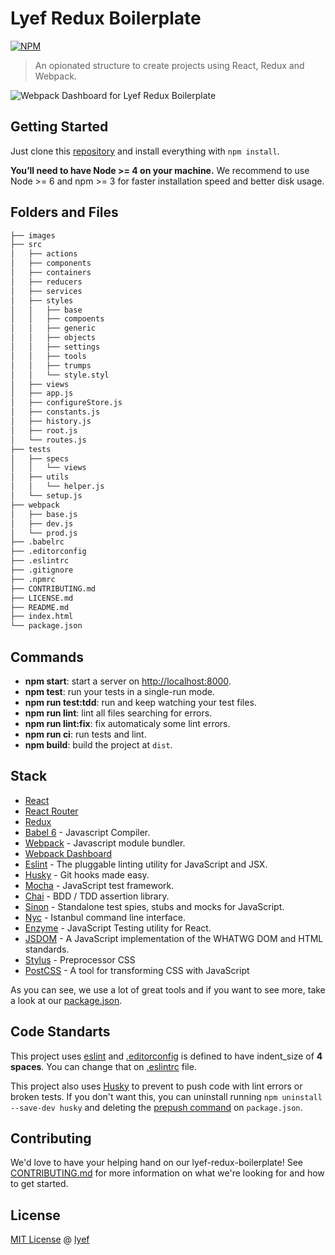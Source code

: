 # Lyef Redux Boilerplate

[![NPM](https://nodei.co/npm/lyef-redux-boilerplate.png?downloads=true)](https://nodei.co/npm/lyef-redux-boilerplate/)

> An opionated structure to create projects using React, Redux and Webpack.

![Webpack Dashboard for Lyef Redux Boilerplate](images/dashboard.png)

## Getting Started

Just clone this [repository](https://github.com/lyef/lyef-redux-boilerplate) and install everything with `npm install`.

**You’ll need to have Node >= 4 on your machine.** We recommend to use Node >= 6 and npm >= 3 for faster installation speed and better disk usage.

## Folders and Files

```sh
├── images
├── src
│   ├── actions
│   ├── components
│   ├── containers
│   ├── reducers
│   ├── services
│   ├── styles
│   │   ├── base
│   │   ├── compoents
│   │   ├── generic
│   │   ├── objects
│   │   ├── settings
│   │   ├── tools
│   │   ├── trumps
│   │   └── style.styl
│   ├── views
│   ├── app.js
│   ├── configureStore.js
│   ├── constants.js
│   ├── history.js
│   ├── root.js
│   └── routes.js
├── tests
│   ├── specs
│   │   └── views
│   ├── utils
│   │   └── helper.js
│   └── setup.js
├── webpack
│   ├── base.js
│   ├── dev.js
│   └── prod.js
├── .babelrc
├── .editorconfig
├── .eslintrc
├── .gitignore
├── .npmrc
├── CONTRIBUTING.md
├── LICENSE.md
├── README.md
├── index.html
└── package.json
```

## Commands

* **npm start**: start a server on [http://localhost:8000](http://localhost:8000).
* **npm test**: run your tests in a single-run mode.
* **npm run test:tdd**: run and keep watching your test files.
* **npm run lint**: lint all files searching for errors.
* **npm run lint:fix**: fix automaticaly some lint errors.
* **npm run ci**: run tests and lint.
* **npm build**: build the project at `dist`.

## Stack

- [React](https://facebook.github.io/react/)
- [React Router](https://github.com/ReactTraining/react-router)
- [Redux](http://redux.js.org/docs/introduction/)
- [Babel 6](https://babeljs.io/) - Javascript Compiler.
- [Webpack](https://webpack.js.org/) - Javascript module bundler.
- [Webpack Dashboard](https://github.com/FormidableLabs/webpack-dashboard)
- [Eslint](http://eslint.org/) - The pluggable linting utility for JavaScript and JSX.
- [Husky](https://github.com/typicode/husky) - Git hooks made easy.
- [Mocha](https://mochajs.org/) - JavaScript test framework.
- [Chai](http://chaijs.com/) - BDD / TDD assertion library.
- [Sinon](http://sinonjs.org/) - Standalone test spies, stubs and mocks for JavaScript.
- [Nyc](https://github.com/istanbuljs/nyc) - Istanbul command line interface.
- [Enzyme](http://airbnb.io/enzyme/) - JavaScript Testing utility for React.
- [JSDOM](https://github.com/tmpvar/jsdom) - A JavaScript implementation of the WHATWG DOM and HTML standards.
- [Stylus](http://stylus-lang.com/) - Preprocessor CSS
- [PostCSS](http://postcss.org/) - A tool for transforming CSS with JavaScript

As you can see, we use a lot of great tools and if you want to see more, take a look at our [package.json](package.json).

## Code Standarts

This project uses [eslint](http://eslint.org/) and [.editorconfig](http://editorconfig.org/) is defined to have indent_size of **4 spaces**. You can change that on [.eslintrc](https://github.com/lyef/lyef-redux-boilerplate/blob/master/.eslintrc#L16) file.

This project also uses [Husky](https://github.com/typicode/husky) to prevent to push code with lint errors or broken tests. If you don't want this, you can uninstall running `npm uninstall --save-dev husky` and deleting the [prepush command](https://github.com/lyef/lyef-redux-boilerplate/blob/master/package.json#L21) on `package.json`.

## Contributing

We'd love to have your helping hand on our lyef-redux-boilerplate! See [CONTRIBUTING.md](https://github.com/lyef/lyef-redux-boilerplate/blob/master/CONTRIBUTING.md) for more information on what we're looking for and how to get started.

## License

[MIT License](https://github.com/lyef/lyef-redux-boilerplate/blob/master/LICENSE.md) @ [lyef](https://lyef.github.io)
